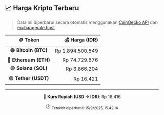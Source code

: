 

<!-- HARGA_KRIPTO -->
## 📈 Harga Kripto Terbaru

> Data ini diperbarui secara otomatis menggunakan [CoinGecko API](https://www.coingecko.com/) dan [exchangerate.host](https://exchangerate.host/)

<div align="center">

| 🪙 Token | 💰 Harga (IDR) |
|:------:|---------------:|
| 🟠 **Bitcoin (BTC)**   | Rp 1.894.500.549 |
| 🔵 **Ethereum (ETH)**  | Rp 74.729.876 |
| 🟣 **Solana (SOL)**    | Rp 3.866.204 |
| 🟢 **Tether (USDT)**   | Rp 16.421 |

---

💱 **Kurs Rupiah (USD → IDR)**: Rp 16.416

🕒 <sub>Terakhir diperbarui: 15/9/2025, 15.42.14</sub>

</div>
<!-- /HARGA_KRIPTO -->